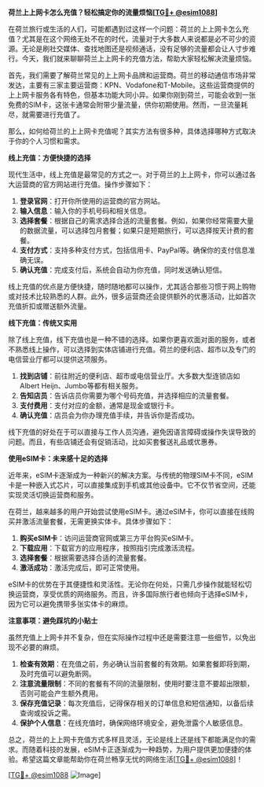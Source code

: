 **荷兰上上网卡怎么充值？轻松搞定你的流量烦恼[[TG💪+ @esim1088](https://t.me/s/esim1088)]**

在荷兰旅行或生活的人们，可能都遇到过这样一个问题：荷兰的上上网卡怎么充值？尤其是在这个网络无处不在的时代，流量对于大多数人来说都是必不可少的资源。无论是刷社交媒体、查找地图还是视频通话，没有足够的流量都会让人寸步难行。今天，我们就来聊聊荷兰上上网卡的充值方法，帮助大家轻松解决流量烦恼。

首先，我们需要了解荷兰常见的上上网卡品牌和运营商。荷兰的移动通信市场非常发达，主要有三家主要运营商：KPN、Vodafone和T-Mobile。这些运营商提供的上上网卡服务各有特色，但基本功能大同小异。如果你刚到荷兰，可能会收到一张免费的SIM卡，这张卡通常会附带少量流量，供你初期使用。然而，一旦流量耗尽，就需要进行充值了。

那么，如何给荷兰的上上网卡充值呢？其实方法有很多种，具体选择哪种方式取决于你的个人习惯和需求。

**线上充值：方便快捷的选择**

现代生活中，线上充值是最常见的方式之一。对于荷兰的上上网卡，你可以通过各大运营商的官方网站进行充值。操作步骤如下：

1. **登录官网**：打开你所使用的运营商的官方网站。
2. **输入信息**：输入你的手机号码和相关信息。
3. **选择套餐**：根据自己的需求选择合适的流量套餐。例如，如果你经常需要大量的数据流量，可以选择包月套餐；如果只是短期旅行，可以选择按天计费的套餐。
4. **支付方式**：支持多种支付方式，包括信用卡、PayPal等。确保你的支付信息准确无误。
5. **确认充值**：完成支付后，系统会自动为你充值，同时发送确认短信。

线上充值的优点是方便快捷，随时随地都可以操作，尤其适合那些习惯于网上购物或对技术比较熟悉的人群。此外，很多运营商还会提供额外的优惠活动，比如首次充值折扣或赠送额外流量。

**线下充值：传统又实用**

除了线上充值，线下充值也是一种不错的选择。如果你更喜欢面对面的服务，或者不熟悉线上操作，可以选择到实体店铺进行充值。荷兰的便利店、超市以及专门的电信营业厅都可以提供这项服务。

1. **找到店铺**：前往附近的便利店、超市或电信营业厅。大多数大型连锁店如Albert Heijn、Jumbo等都有相关服务。
2. **告知店员**：告诉店员你需要为哪个号码充值，并选择相应的流量套餐。
3. **支付费用**：支付对应的金额，通常是现金或银行卡。
4. **确认充值**：店员会为你办理充值手续，并告诉你是否成功。

线下充值的好处在于可以直接与工作人员沟通，避免因语言障碍或操作失误导致的问题。而且，有些店铺还会有促销活动，比如买套餐送礼品或优惠券。

**使用eSIM卡：未来感十足的选择**

近年来，eSIM卡逐渐成为一种新兴的解决方案。与传统的物理SIM卡不同，eSIM卡是一种嵌入式芯片，可以直接集成到手机或其他设备中。它不仅节省空间，还能实现灵活切换运营商和服务。

在荷兰，越来越多的用户开始尝试使用eSIM卡。通过eSIM卡，你可以直接在线购买并激活流量套餐，无需更换实体卡。具体步骤如下：

1. **购买eSIM卡**：访问运营商官网或第三方平台购买eSIM卡。
2. **下载应用**：下载官方的应用程序，按照指引完成激活流程。
3. **选择套餐**：根据需要选择合适的流量套餐。
4. **激活成功**：激活完成后，即可正常使用。

eSIM卡的优势在于其便捷性和灵活性。无论你在何处，只需几步操作就能轻松切换运营商，享受优质的网络服务。而且，许多国际旅行者也倾向于选择eSIM卡，因为它可以避免携带多张实体卡的麻烦。

**注意事项：避免踩坑的小贴士**

虽然充值上上网卡并不复杂，但在实际操作过程中还是需要注意一些细节，以免出现不必要的麻烦。

1. **检查有效期**：在充值之前，务必确认当前套餐的有效期。如果套餐即将到期，及时充值可以避免断网。
2. **注意流量限制**：不同的套餐有不同的流量限制，使用时要注意不要超出限额，否则可能会产生额外费用。
3. **保存充值记录**：每次充值后，记得保存相关的订单信息和短信通知，以备后续查询或投诉之需。
4. **保护个人信息**：在线充值时，确保网络环境安全，避免泄露个人敏感信息。

总之，荷兰的上上网卡充值方式多样且灵活，无论是线上还是线下都能满足你的需求。而随着科技的发展，eSIM卡正逐渐成为一种趋势，为用户提供更加便捷的体验。希望这篇文章能帮助你在荷兰畅享无忧的网络生活[[TG💪+ @esim1088](https://t.me/s/esim1088)]！

[[TG💪+ @esim1088](https://t.me/s/esim1088) ![Image](https://i.postimg.cc/4NQfJmqS/Snipaste-2025-05-13-00-14-12.png)]